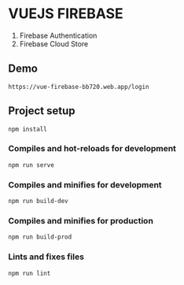# VUEJS FIREBASE

1. Firebase Authentication
2. Firebase Cloud Store

## Demo
```
https://vue-firebase-bb720.web.app/login 
```
## Project setup
```
npm install
```

### Compiles and hot-reloads for development
```
npm run serve
```
### Compiles and minifies for development
```
npm run build-dev
```
### Compiles and minifies for production
```
npm run build-prod
```

### Lints and fixes files
```
npm run lint
```

